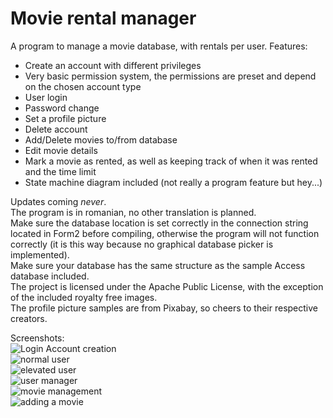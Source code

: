 # Movie rental manager
A program to manage a movie database, with rentals per user.
Features:
- Create an account with different privileges
- Very basic permission system, the permissions are preset and depend on the chosen account type
- User login
- Password change
- Set a profile picture
- Delete account
- Add/Delete movies to/from database
- Edit movie details
- Mark a movie as rented, as well as keeping track of when it was rented and the time limit
- State machine diagram included (not really a program feature but hey...)

Updates coming *never*.  
The program is in romanian, no other translation is planned.  
Make sure the database location is set correctly in the connection string located in Form2 before compiling, otherwise the program will not function correctly (it is this way because no graphical database picker is implemented).  
Make sure your database has the same structure as the sample Access database included.  
The project is licensed under the Apache Public License, with the exception of the included royalty free images.  
The profile picture samples are from Pixabay, so cheers to their respective creators.

Screenshots:  
![Login   Account creation](https://github.com/user-attachments/assets/4c10955a-cc65-4c30-ac43-1c535f23745a)  
![normal user](https://github.com/user-attachments/assets/9d03265f-0e9d-4f43-bdd3-a3f1de078b95)  
![elevated user](https://github.com/user-attachments/assets/4a28368a-6e74-4187-9120-59548ed24db5)  
![user manager](https://github.com/user-attachments/assets/3d58a9cc-4ca8-498d-90c1-38edb5681d3c)  
![movie management](https://github.com/user-attachments/assets/b7bf4c94-c4aa-4812-8faf-12077d470019)  
![adding a movie](https://github.com/user-attachments/assets/f8646532-b000-4033-a366-77b3a8791ae4)





